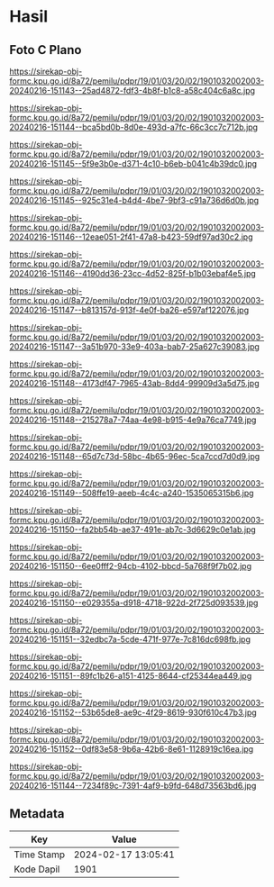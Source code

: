 # Hasil

## Foto C Plano

https://sirekap-obj-formc.kpu.go.id/8a72/pemilu/pdpr/19/01/03/20/02/1901032002003-20240216-151143--25ad4872-fdf3-4b8f-b1c8-a58c404c6a8c.jpg

https://sirekap-obj-formc.kpu.go.id/8a72/pemilu/pdpr/19/01/03/20/02/1901032002003-20240216-151144--bca5bd0b-8d0e-493d-a7fc-66c3cc7c712b.jpg

https://sirekap-obj-formc.kpu.go.id/8a72/pemilu/pdpr/19/01/03/20/02/1901032002003-20240216-151145--5f9e3b0e-d371-4c10-b6eb-b041c4b39dc0.jpg

https://sirekap-obj-formc.kpu.go.id/8a72/pemilu/pdpr/19/01/03/20/02/1901032002003-20240216-151145--925c31e4-b4d4-4be7-9bf3-c91a736d6d0b.jpg

https://sirekap-obj-formc.kpu.go.id/8a72/pemilu/pdpr/19/01/03/20/02/1901032002003-20240216-151146--12eae051-2f41-47a8-b423-59df97ad30c2.jpg

https://sirekap-obj-formc.kpu.go.id/8a72/pemilu/pdpr/19/01/03/20/02/1901032002003-20240216-151146--4190dd36-23cc-4d52-825f-b1b03ebaf4e5.jpg

https://sirekap-obj-formc.kpu.go.id/8a72/pemilu/pdpr/19/01/03/20/02/1901032002003-20240216-151147--b813157d-913f-4e0f-ba26-e597af122076.jpg

https://sirekap-obj-formc.kpu.go.id/8a72/pemilu/pdpr/19/01/03/20/02/1901032002003-20240216-151147--3a51b970-33e9-403a-bab7-25a627c39083.jpg

https://sirekap-obj-formc.kpu.go.id/8a72/pemilu/pdpr/19/01/03/20/02/1901032002003-20240216-151148--4173df47-7965-43ab-8dd4-99909d3a5d75.jpg

https://sirekap-obj-formc.kpu.go.id/8a72/pemilu/pdpr/19/01/03/20/02/1901032002003-20240216-151148--215278a7-74aa-4e98-b915-4e9a76ca7749.jpg

https://sirekap-obj-formc.kpu.go.id/8a72/pemilu/pdpr/19/01/03/20/02/1901032002003-20240216-151148--65d7c73d-58bc-4b65-96ec-5ca7ccd7d0d9.jpg

https://sirekap-obj-formc.kpu.go.id/8a72/pemilu/pdpr/19/01/03/20/02/1901032002003-20240216-151149--508ffe19-aeeb-4c4c-a240-1535065315b6.jpg

https://sirekap-obj-formc.kpu.go.id/8a72/pemilu/pdpr/19/01/03/20/02/1901032002003-20240216-151150--fa2bb54b-ae37-491e-ab7c-3d6629c0e1ab.jpg

https://sirekap-obj-formc.kpu.go.id/8a72/pemilu/pdpr/19/01/03/20/02/1901032002003-20240216-151150--6ee0fff2-94cb-4102-bbcd-5a768f9f7b02.jpg

https://sirekap-obj-formc.kpu.go.id/8a72/pemilu/pdpr/19/01/03/20/02/1901032002003-20240216-151150--e029355a-d918-4718-922d-2f725d093539.jpg

https://sirekap-obj-formc.kpu.go.id/8a72/pemilu/pdpr/19/01/03/20/02/1901032002003-20240216-151151--32edbc7a-5cde-471f-977e-7c816dc698fb.jpg

https://sirekap-obj-formc.kpu.go.id/8a72/pemilu/pdpr/19/01/03/20/02/1901032002003-20240216-151151--89fc1b26-a151-4125-8644-cf25344ea449.jpg

https://sirekap-obj-formc.kpu.go.id/8a72/pemilu/pdpr/19/01/03/20/02/1901032002003-20240216-151152--53b65de8-ae9c-4f29-8619-930f610c47b3.jpg

https://sirekap-obj-formc.kpu.go.id/8a72/pemilu/pdpr/19/01/03/20/02/1901032002003-20240216-151152--0df83e58-9b6a-42b6-8e61-1128919c16ea.jpg

https://sirekap-obj-formc.kpu.go.id/8a72/pemilu/pdpr/19/01/03/20/02/1901032002003-20240216-151144--7234f89c-7391-4af9-b9fd-648d73563bd6.jpg


## Metadata

| Key        | Value               |
| ---------- | ------------------- |
| Time Stamp | 2024-02-17 13:05:41 |
| Kode Dapil | 1901                |



